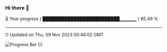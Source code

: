 ### Hi there 👋

⏳ Year progress { █████████████████████████▁▁▁▁▁ } 85.49 %

---

⏰ Updated on Thu, 09 Nov 2023 00:48:02 GMT

![Progress Bar CI](https://github.com/liununu/liununu/workflows/Progress%20Bar%20CI/badge.svg)
